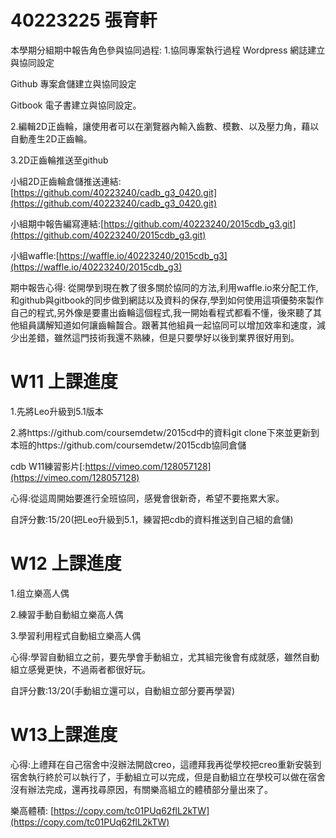 # 40223225 張育軒

本學期分組期中報告角色參與協同過程:
1.協同專案執行過程
Wordpress 網誌建立與協同設定

Github 專案倉儲建立與協同設定

Gitbook 電子書建立與協同設定。

2.編輯2D正齒輪，讓使用者可以在瀏覽器內輸入齒數、模數、以及壓力角，藉以自動產生2D正齒輪。

3.2D正齒輪推送至github

小組2D正齒輪倉儲推送連結:[https://github.com/40223240/cadb_g3_0420.git](https://github.com/40223240/cadb_g3_0420.git) 

小組期中報告編寫連結:[https://github.com/40223240/2015cdb_g3.git](https://github.com/40223240/2015cdb_g3.git)

小組waffle:[https://waffle.io/40223240/2015cdb_g3](https://waffle.io/40223240/2015cdb_g3)


期中報告心得:
從開學到現在教了很多關於協同的方法,利用waffle.io來分配工作,和github與gitbook的同步做到網誌以及資料的保存,學到如何使用這項優勢來製作自己的程式,另外像是要畫出齒輪這個程式,我一開始看程式都看不懂，後來聽了其他組員講解知道如何讓齒輪齧合。跟著其他組員一起協同可以增加效率和速度，減少出差錯，雖然這門技術我還不熟練，但是只要學好以後到業界很好用到。

# W11 上課進度

1.先將Leo升級到5.1版本

2.將https://github.com/coursemdetw/2015cd中的資料git clone下來並更新到本班的https://github.com/coursemdetw/2015cdb協同倉儲

cdb W11練習影片[:https://vimeo.com/128057128](https://vimeo.com/128057128)

心得:從這周開始要進行全班協同，感覺會很新奇，希望不要拖累大家。

自評分數:15/20(把Leo升級到5.1，練習把cdb的資料推送到自己組的倉儲)

# W12  上課進度

1.组立樂高人偶

2.練習手動自動組立樂高人偶

3.學習利用程式自動組立樂高人偶

心得:學習自動組立之前，要先學會手動組立，尤其組完後會有成就感，雖然自動組立感覺更快，不過兩者都很好玩。

自評分數:13/20(手動組立還可以，自動組立部分要再學習)

# W13上課進度

心得:上禮拜在自己宿舍中沒辦法開啟creo，這禮拜我再從學校把creo重新安裝到宿舍執行終於可以執行了，手動組立可以完成，但是自動組立在學校可以做在宿舍沒有辦法完成，還再找尋原因，有關樂高組立的體積部分量出來了。

樂高體積: [https://copy.com/tc01PUq62flL2kTW](https://copy.com/tc01PUq62flL2kTW)
















